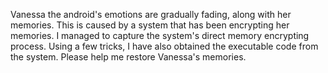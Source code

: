 Vanessa the android's emotions are gradually fading, along with her memories. This is caused by a system that has been encrypting her memories. I managed to capture the system's direct memory encrypting process. Using a few tricks, I have also obtained the executable code from the system. Please help me restore Vanessa's memories.
